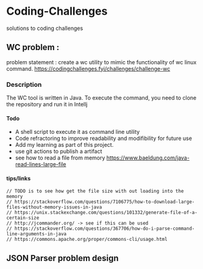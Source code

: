 # Coding-Challenges
solutions to coding challenges 



## WC problem :
problem statement : create a wc utility to mimic the functionality of wc linux command. 
https://codingchallenges.fyi/challenges/challenge-wc

### Description
The WC tool is written in Java. To execute the command, you need to clone the repository and run it in Intellj

#### Todo 
- A shell script to execute it as command line utility 
- Code refractoring to improve readability and modifibility for future use
- Add my learning as part of this project. 
- use git actions to publish a artifact
- see how to read a file from memory https://www.baeldung.com/java-read-lines-large-file

#### tips/links
    // TODO is to see how get the file size with out loading into the memory
    // https://stackoverflow.com/questions/7106775/how-to-download-large-files-without-memory-issues-in-java
    // https://unix.stackexchange.com/questions/101332/generate-file-of-a-certain-size
    // http://jcommander.org/ -> see if this can be used 
    // https://stackoverflow.com/questions/367706/how-do-i-parse-command-line-arguments-in-java
    // https://commons.apache.org/proper/commons-cli/usage.html


## JSON Parser problem design 


